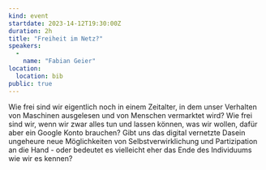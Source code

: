 ```yaml
---
kind: event
startdate: 2023-14-12T19:30:00Z
duration: 2h
title: "Freiheit im Netz?"
speakers:
  -
    name: "Fabian Geier"
location:
  location: bib
public: true
---
```

Wie frei sind wir eigentlich noch in einem Zeitalter, in dem unser Verhalten
von Maschinen ausgelesen und von Menschen vermarktet wird? Wie frei sind wir,
wenn wir zwar alles tun und lassen können, was wir wollen, dafür aber ein
Google Konto brauchen? Gibt uns das digital vernetzte Dasein ungeheure neue
Möglichkeiten von Selbstverwirklichung und Partizipation an die Hand - oder
bedeutet es vielleicht eher das Ende des Individuums wie wir es kennen?
